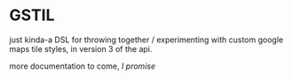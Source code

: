 GSTIL
=====

just kinda-a DSL for throwing together / experimenting with custom google maps tile styles, in version 3 of the api.

more documentation to come, *I promise*